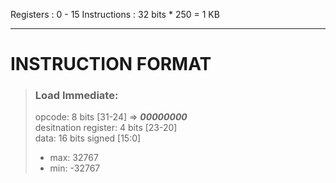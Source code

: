 Registers : 0 - 15
Instructions : 32 bits * 250 = 1 KB

---

<!-- (31)00000000(24) (23)0000(20) (19)0000(16) (15)0000(12) (11)0000(8) (7)0000(4) (3)0000(0) -->

# INSTRUCTION FORMAT

>### Load Immediate: 
> opcode: 8 bits [31-24] => ***00000000***  
> desitnation register: 4 bits [23-20]  
> data: 16 bits signed [15:0]  
>- max: 32767
>- min: -32767
